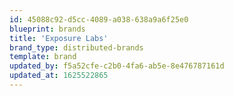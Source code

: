 ```yaml
---
id: 45088c92-d5cc-4089-a038-638a9a6f25e0
blueprint: brands
title: 'Exposure Labs'
brand_type: distributed-brands
template: brand
updated_by: f5a52cfe-c2b0-4fa6-ab5e-8e476787161d
updated_at: 1625522865
---
```

